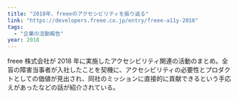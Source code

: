 ```yaml
---
title: "2018年、freeeのアクセシビリティを振り返る"
link: "https://developers.freee.co.jp/entry/freee-a11y-2018"
tags:
  - "企業の活動報告"
year: 2018
---
```


freee 株式会社が 2018 年に実施したアクセシビリティ関連の活動のまとめ。全盲の障害当事者が入社したことを契機に、アクセシビリティの必要性とプロダクトとしての価値が見出され、同社のミッションに直接的に貢献できるという手応えがあったなどの話が紹介されている。
